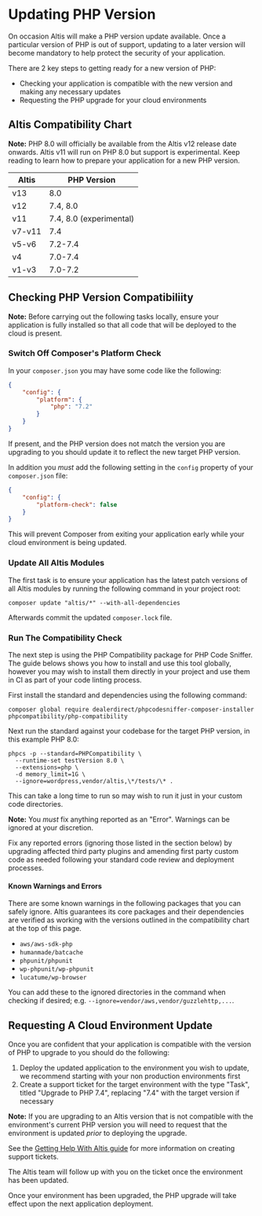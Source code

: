 # Updating PHP Version

On occasion Altis will make a PHP version update available. Once a particular version of PHP is out of support, updating to a later version will become mandatory to help protect the security of your application.

There are 2 key steps to getting ready for a new version of PHP:

- Checking your application is compatible with the new version and making any necessary updates
- Requesting the PHP upgrade for your cloud environments

## Altis Compatibility Chart

**Note:** PHP 8.0 will officially be available from the Altis v12 release date onwards. Altis v11 will run on PHP 8.0 but support is experimental. Keep reading to learn how to prepare your application for a new PHP version.

|Altis|PHP Version|
|-|-|
|v13|8.0|
|v12|7.4, 8.0|
|v11|7.4, 8.0 (experimental)|
|v7-v11|7.4|
|v5-v6|7.2-7.4|
|v4|7.0-7.4|
|v1-v3|7.0-7.2|

## Checking PHP Version Compatibiliity

**Note:** Before carrying out the following tasks locally, ensure your application is fully installed so that all code that will be deployed to the cloud is present.

### Switch Off Composer's Platform Check

In your `composer.json` you may have some code like the following:

```json
{
    "config": {
        "platform": {
            "php": "7.2"
        }
    }
}
```

If present, and the PHP version does not match the version you are upgrading to you should update it to reflect the new target PHP version.

In addition you _must_ add the following setting in the `config` property of your `composer.json` file:

```json
{
    "config": {
        "platform-check": false
    }
}
```

This will prevent Composer from exiting your application early while your cloud environment is being updated.

### Update All Altis Modules

The first task is to ensure your application has the latest patch versions of all Altis modules by running the following command in your project root:

```
composer update "altis/*" --with-all-dependencies
```

Afterwards commit the updated `composer.lock` file.

### Run The Compatibility Check

The next step is using the PHP Compatibility package for PHP Code Sniffer. The guide belows shows you how to install and use this tool globally, however you may wish to install them directly in your project and use them in CI as part of your code linting process.

First install the standard and dependencies using the following command:

```
composer global require dealerdirect/phpcodesniffer-composer-installer phpcompatibility/php-compatibility
```

Next run the standard against your codebase for the target PHP version, in this example PHP 8.0:

```
phpcs -p --standard=PHPCompatibility \
  --runtime-set testVersion 8.0 \
  --extensions=php \
  -d memory_limit=1G \
  --ignore=wordpress,vendor/altis,\*/tests/\* .
```

This can take a long time to run so may wish to run it just in your custom code directories.

**Note:** You _must_ fix anything reported as an "Error". Warnings can be ignored at your discretion.

Fix any reported errors (ignoring those listed in the section below) by upgrading affected third party plugins and amending first party custom code as needed following your standard code review and deployment processes.

#### Known Warnings and Errors

There are some known warnings in the following packages that you can safely ignore. Altis guarantees its core packages and their dependencies are verified as working with the versions outlined in the compatibility chart at the top of this page.

- `aws/aws-sdk-php`
- `humanmade/batcache`
- `phpunit/phpunit`
- `wp-phpunit/wp-phpunit`
- `lucatume/wp-browser`

You can add these to the ignored directories in the command when checking if desired; e.g. `--ignore=vendor/aws,vendor/guzzlehttp,...`.

## Requesting A Cloud Environment Update

Once you are confident that your application is compatible with the version of PHP to upgrade to you should do the following:

1. Deploy the updated application to the environment you wish to update, we recommend starting with your non production environments first
2. Create a support ticket for the target environment with the type "Task", titled "Upgrade to PHP 7.4", replacing "7.4" with the target version if necessary

**Note:** If you are upgrading to an Altis version that is not compatible with the environment's current PHP version you will need to request that the environment is updated _prior_ to deploying the upgrade.

See the [Getting Help With Altis guide](../getting-help-with-altis.md) for more information on creating support tickets.

The Altis team will follow up with you on the ticket once the environment has been updated.

Once your environment has been upgraded, the PHP upgrade will take effect upon the next application deployment.
